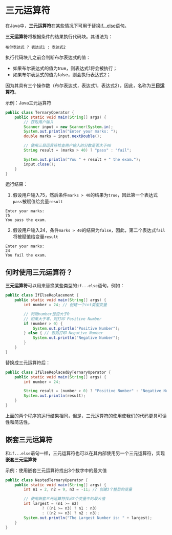 # 三元运算符

在Java中，**三元运算符**在某些情况下可用于替换[if...else](09_条件控制.md)语句。

**三元运算符**将根据条件的结果执行代码块。其语法为：
```
布尔表达式 ? 表达式1 : 表达式2
```

执行代码块儿之前会判断布尔表达式的值：

- 如果布尔表达式的值为true，则表达式1将会被执行；
- 如果布尔表达式的值为false，则会执行表达式2；

因为其具有三个操作数（布尔表达式，表达式1，表达式2），因此，名称为**三目运算符**。

示例：Java三元运算符

```java
public class TernaryOperator {
    public static void main(String[] args) {
        // 获取用户输入
        Scanner input = new Scanner(System.in);
        System.out.println("Enter your marks: ");
        double marks = input.nextDouble();

        // 使用三目运算符检查用户输入的分数是否大于40
        String result = (marks > 40) ? "pass" : "fail";

        System.out.println("You " + result + " the exam.");
        input.close();
    }
}
```

运行结果：

1. 假设用户输入75，然后条件`marks > 40`的结果为`true`，因此第一个表达式`pass`被赋值给变量`result`

```
Enter your marks: 
75
You pass the exam.
```

2. 假设用户输入24，条件`marks > 40`的结果为`false`，因此，第二个表达式`fail`将被赋值给变量`result`

```
Enter your marks: 
24
You fail the exam.
```

## 何时使用三元运算符？

**三元运算符**可以用来替换某些类型的`if...else`语句，例如：

```java
public class IfElseReplacement {
    public static void main(String[] args) {
        int number = 24; // 创建一个int类型变量

        // 判断number是否大于0
        // 如果大于零，则打印 Positive Number
        if (number > 0) {
            System.out.println("Positive Number");
        } else { // 否则打印 Negative Number
            System.out.println("Negative Number");
        }
    }
}
```

替换成三元运算符后：

```java
public class IfElseReplacedByTernaryOperator {
    public static void main(String[] args) {
        int number = 24;

        String result = (number > 0) ? "Positive Number" : "Negative Number";
        System.out.println(result);
    }
}
```

上面的两个程序的运行结果相同，但是，三元运算符的使用使我们的代码更具可读性和简洁性。

## 嵌套三元运算符

和`if...else`语句一样，三元运算符也可以在其内部使用另一个三元运算符，实现**嵌套三元运算符**

示例：使用嵌套三元运算符找出3个数字中的最大值

```java
public class NestedTernaryOperator {
    public static void main(String[] args) {
        int n1 = 2, n2 = 9, n3 = -11; // 创建3个整型的变量

        // 使用嵌套三元运算符找出3个变量中的最大值
        int largest = (n1 >= n2) 
                ? ((n1 >= n3) ? n1 : n3) 
                : ((n2 >= n3) ? n2 : n3);
        System.out.println("The Largest Number is: " + largest);
    }
}
```

